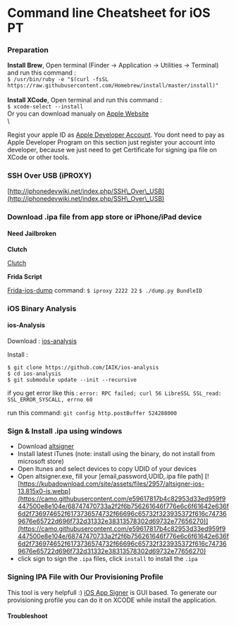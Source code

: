 # Command line Cheatsheet for iOS PT

### Preparation

**Install Brew**, Open terminal (Finder -> Application -> Utilities -> Terminal) and run this command :\
`$ /usr/bin/ruby -e "$(curl -fsSL https://raw.githubusercontent.com/Homebrew/install/master/install)"`\
\
**Install XCode**, Open terminal and run this command :\
`$ xcode-select --install`\
Or you can download manualy on [Apple Website](https://developer.apple.com/downloads)\
\


Regist your apple ID as [Apple Developer Account](http://developer.apple.com/account). You dont need to pay as Apple Developer Program on this section just register your account into developer, because we just need to get Certificate for signing ipa file on XCode or other tools.

### SSH Over USB (iPROXY)

[http://iphonedevwiki.net/index.php/SSH\_Over\_USB](http://iphonedevwiki.net/index.php/SSH\_Over\_USB)

### Download .ipa file from app store or iPhone/iPad device

#### Need Jailbroken

**Clutch**

[Clutch](https://github.com/KJCracks/Clutch)

**Frida Script**

[Frida-ios-dump](https://github.com/AloneMonkey/frida-ios-dump) command: `$ iproxy 2222 22` `$ ./dump.py BundleID`

### iOS Binary Analysis

#### ios-Analysis

Download : [ios-analysis](https://github.com/IAIK/ios-analysis)

Install :

```
$ git clone https://github.com/IAIK/ios-analysis
$ cd ios-analysis
$ git submodule update --init --recursive
```

if you get error like this : `error: RPC failed; curl 56 LibreSSL SSL_read: SSL_ERROR_SYSCALL, errno 60`

run this command: `git config http.postBuffer 524288000`

### Sign & Install .ipa using windows

* Download [altsigner](http://qd.appdown.info/qd/altsignerqd/altsignerInstaller\_1.1.0.0/AltSigner\_Installer\_1.1.0.0.exe)
* Install latest iTunes (note: install using the binary, do not install from microsoft store)
* Open Itunes and select devices to copy UDID of your devices
* Open altsigner.exe, fill your \[email,password,UDID,.ipa file path] [![https://kubadownload.com/site/assets/files/2957/altsigner-ios-13.815x0-is.webp](https://camo.githubusercontent.com/e59617817b4c82953d33ed959f9447500e8e104e/68747470733a2f2f6b756261646f776e6c6f61642e636f6d2f736974652f6173736574732f66696c65732f323935372f616c747369676e65722d696f732d31332e38313578302d69732e77656270)](https://camo.githubusercontent.com/e59617817b4c82953d33ed959f9447500e8e104e/68747470733a2f2f6b756261646f776e6c6f61642e636f6d2f736974652f6173736574732f66696c65732f323935372f616c747369676e65722d696f732d31332e38313578302d69732e77656270)
* click sign to sign the `.ipa` files, click `install` to install the `.ipa`

### Signing IPA File with Our Provisioning Profile

This tool is very helpfull :) [iOS App Signer](https://dantheman827.github.io/ios-app-signer/) is GUI based. To generate our provisioning profile you can do it on XCODE while install the application.

#### Troubleshoot
